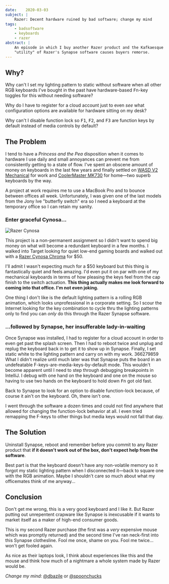 ```yaml
---
date:    2020-03-03
subject: |
    Razer: Decent hardware ruined by bad software; change my mind
tags:
    - badsoftware
    - keyboards
    - razer
abstract: |
    An episode in which I buy another Razer product and the Kafkaesque
    "utility" of Razer's Synapse software causes buyers remorse.
---
```


## Why?

Why can't I set my lighting pattern to static without software when
all other RGB keyboards I've bought in the past have hardware-based
<kbd>Fn</kbd>-key toggles for this without needing software?

Why do I have to register for a cloud account just to even _see_ what
configuration options are available for hardware sitting on my desk?

Why can't I disable function lock so <kbd>F1</kbd>, <kbd>F2</kbd>, and
<kbd>F3</kbd> are function keys by default instead of media controls
by default?


## The Problem

I tend to have a _Princess and the Pea_ disposition when it comes to
hardware I use daily and small annoyances can prevent me from
consistently getting to a state of flow. I've spent an obscene amount
of money on keyboards in the last few years and finally settled on
[WASD V2 Mechanical](https://www.wasdkeyboards.com/products/mechanical-keyboards.html)
for work and [CoolerMaster MK730](https://www.coolermaster.com/catalog/peripheral/keyboards/mk730/)
for home&mdash;two superb keyboards by the way.

A project at work requires me to use a MacBook Pro and to bounce
between offices all week. Unfortunately, I was given one of the last
models from the Jony Ive "butterfly switch" era so I need a keyboard
at the temporary office so I can retain my sanity.

### Enter graceful Cynosa...

![Razer Cynosa](/writing/attachments/razer_cynosa.png)

This project is a non-permanent assignment so I didn't want to spend
big money on what will become a redundant keyboard in a few months. I
walked into Target looking for quiet low-end gaming boards and walked
out with a [Razer Cynosa Chroma](https://www.razer.com/gaming-keyboards-keypads/razer-cynosa-chroma)
for $50.

I'll admit I wasn't expecting much for a $50 keyboard but this thing
is fantastically quiet and feels amazing. I'd even put it on par with
one of my mechanical keyboards in terms of how pleasing the keys feel
from the cap finish to the switch actuation. **This thing actually
makes me look forward to coming into that office. I'm not even
joking.**

One thing I don't like is the default lighting pattern is a rolling
RGB animation, which looks unprofessional in a corporate setting. So I
scour the Internet looking for the key combination to cycle thru the
lighting patterns only to find you can *only* do this through the
Razer Synapse software.

### ...followed by Synapse, her insufferable lady-in-waiting

Once Synapse was installed, I had to register for a cloud account in
order to even get past the splash screen. Then I had to reboot twice
and unplug and replug the keyboard back in to get it to show up in
Synapse. Finally, I set static white to the lighting pattern and carry
on with my work.
366279859
What I didn't realize until much later was that Synapse puts the board
in an undefeatable F-keys-are-media-keys-by-default mode. This
wouldn't become apparent until I need to step through debugging
breakpoints in IntelliJ. I debug with one hand on the keyboard and one
on the mouse so having to use two hands on the keyboard to hold down
<kbd>Fn</kbd> got old fast.

Back to Synapse to look for an option to disable function-lock
because, of course it ain't on the keyboard. Oh, there isn't one.

I went through the software a dozen times and could not find anywhere
that allowed for changing the function-lock behavior at all. I even
tried remapping the F-keys to other things but media keys would not
fall that day.


## The Solution

Uninstall Synapse, reboot and remember before you commit to any Razer
product that **if it doesn't work out of the box, don't expect help
from the software**.

Best part is that the keyboard doesn't have any non-volatile memory so
it forgot my static lighting pattern when I disconnected it&mdash;back
to square one with the RGB animation. Maybe I shouldn't care so much
about what my officemates think of me anyway...


## Conclusion

Don't get me wrong, this is a very good keyboard and I like it. But
Razer putting out unrepentent crapware like Synapse is inexcusable if
it wants to market itself as a maker of high-end consumer goods.

This is my second Razer purchase (the first was a _very_ expensive
mouse which was promptly returned) and the second time I've ran
neck-first into this Synapse clothesline. Fool me once, shame on you.
Fool me twice... won't get fooled again.

As nice as their laptops look, I think about experiences like this and
the mouse and think how much of a nightmare a whole system made by
Razer would be.

*Change my mind:*
[@dbazile](https://github.com/dbazile/bazile.org/issues/new?title=YOU%20ARE%20WRONG%20SIR) or
[@spoonchucks](https://twitter.com/messages/compose?recipient_id=366279859&text=YOU%20ARE%20WRONG%20SIR)
